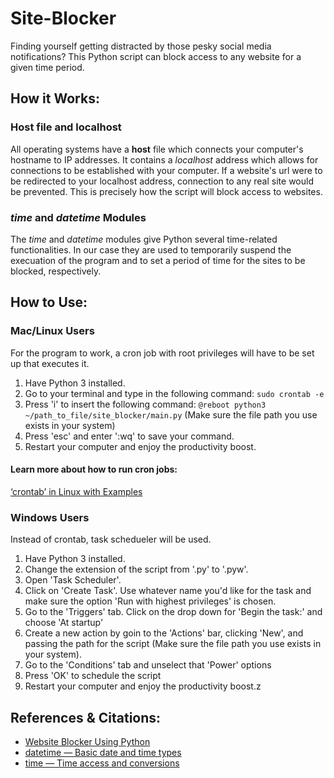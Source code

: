 # Site-Blocker
Finding yourself getting distracted by those pesky social media notifications? This Python script can block access to any website for a given time period.

## How it Works:

### Host file and localhost
All operating systems have a **host** file which connects your computer's hostname to IP addresses. It contains a *localhost* address which allows for connections to be established with your computer. If a website's url were to be redirected to your localhost address, connection to any real site would be prevented. This is precisely how the script will block access to websites.

### _time_ and _datetime_ Modules
The _time_ and _datetime_ modules give Python several time-related functionalities. In our case they are used to temporarily suspend the execuation of the program and to set a period of time for the sites to be blocked, respectively. 

## How to Use:

### Mac/Linux Users
For the program to work, a cron job with root privileges will have to be set up that executes it.
1. Have Python 3 installed.
2. Go to your terminal and type in the following command: `sudo crontab -e`
3. Press 'i' to insert the following command:
`@reboot python3 ~/path_to_file/site_blocker/main.py` (Make sure the file path you use exists in your system)
4. Press 'esc' and enter ':wq' to save your command.
5. Restart your computer and enjoy the productivity boost.

#### Learn more about how to run cron jobs:
[‘crontab’ in Linux with Examples](https://crontab.guru)

### Windows Users
Instead of crontab, task schedueler will be used.
1. Have Python 3 installed.
2. Change the extension of the script from '.py' to '.pyw'.
3. Open 'Task Scheduler'.
4. Click on 'Create Task'. Use whatever name you'd like for the task and make sure the option 'Run with highest privileges' is chosen.
5. Go to the 'Triggers' tab. Click on the drop down for 'Begin the task:' and choose 'At startup'
6. Create a new action by goin to the 'Actions' bar, clicking 'New', and passing the path for the script (Make sure the file path you use exists in your system).
7. Go to the 'Conditions' tab and unselect that 'Power' options
8. Press 'OK' to schedule the script
9. Restart your computer and enjoy the productivity boost.z

## References & Citations:
* [Website Blocker Using Python](https://www.geeksforgeeks.org/website-blocker-using-python/)
* [datetime — Basic date and time types](https://docs.python.org/3/library/datetime.html)
* [time — Time access and conversions](https://docs.python.org/3/library/time.html)
